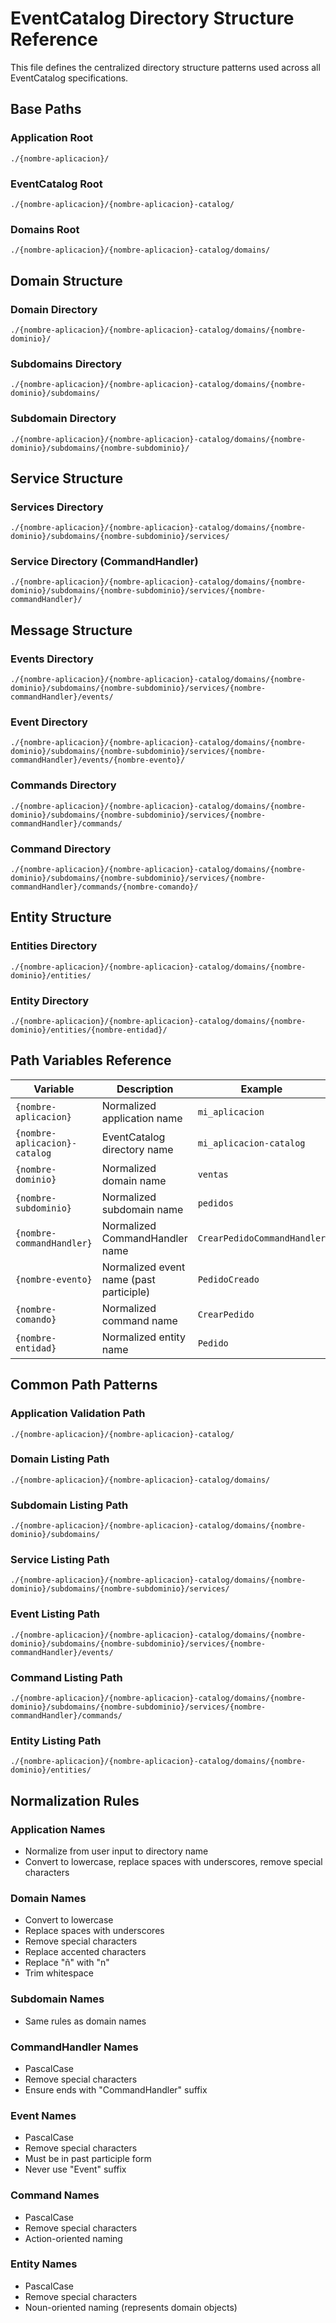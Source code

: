 # EventCatalog Directory Structure Reference

This file defines the centralized directory structure patterns used across all EventCatalog specifications.

## Base Paths

### Application Root
```
./{nombre-aplicacion}/
```

### EventCatalog Root  
```
./{nombre-aplicacion}/{nombre-aplicacion}-catalog/
```

### Domains Root
```
./{nombre-aplicacion}/{nombre-aplicacion}-catalog/domains/
```

## Domain Structure

### Domain Directory
```
./{nombre-aplicacion}/{nombre-aplicacion}-catalog/domains/{nombre-dominio}/
```

### Subdomains Directory
```
./{nombre-aplicacion}/{nombre-aplicacion}-catalog/domains/{nombre-dominio}/subdomains/
```

### Subdomain Directory
```
./{nombre-aplicacion}/{nombre-aplicacion}-catalog/domains/{nombre-dominio}/subdomains/{nombre-subdominio}/
```

## Service Structure

### Services Directory
```
./{nombre-aplicacion}/{nombre-aplicacion}-catalog/domains/{nombre-dominio}/subdomains/{nombre-subdominio}/services/
```

### Service Directory (CommandHandler)
```
./{nombre-aplicacion}/{nombre-aplicacion}-catalog/domains/{nombre-dominio}/subdomains/{nombre-subdominio}/services/{nombre-commandHandler}/
```

## Message Structure

### Events Directory
```
./{nombre-aplicacion}/{nombre-aplicacion}-catalog/domains/{nombre-dominio}/subdomains/{nombre-subdominio}/services/{nombre-commandHandler}/events/
```

### Event Directory
```
./{nombre-aplicacion}/{nombre-aplicacion}-catalog/domains/{nombre-dominio}/subdomains/{nombre-subdominio}/services/{nombre-commandHandler}/events/{nombre-evento}/
```

### Commands Directory
```
./{nombre-aplicacion}/{nombre-aplicacion}-catalog/domains/{nombre-dominio}/subdomains/{nombre-subdominio}/services/{nombre-commandHandler}/commands/
```

### Command Directory
```
./{nombre-aplicacion}/{nombre-aplicacion}-catalog/domains/{nombre-dominio}/subdomains/{nombre-subdominio}/services/{nombre-commandHandler}/commands/{nombre-comando}/
```

## Entity Structure

### Entities Directory
```
./{nombre-aplicacion}/{nombre-aplicacion}-catalog/domains/{nombre-dominio}/entities/
```

### Entity Directory
```
./{nombre-aplicacion}/{nombre-aplicacion}-catalog/domains/{nombre-dominio}/entities/{nombre-entidad}/
```

## Path Variables Reference

| Variable | Description | Example |
|----------|-------------|---------|
| `{nombre-aplicacion}` | Normalized application name | `mi_aplicacion` |
| `{nombre-aplicacion}-catalog` | EventCatalog directory name | `mi_aplicacion-catalog` |
| `{nombre-dominio}` | Normalized domain name | `ventas` |
| `{nombre-subdominio}` | Normalized subdomain name | `pedidos` |
| `{nombre-commandHandler}` | Normalized CommandHandler name | `CrearPedidoCommandHandler` |
| `{nombre-evento}` | Normalized event name (past participle) | `PedidoCreado` |
| `{nombre-comando}` | Normalized command name | `CrearPedido` |
| `{nombre-entidad}` | Normalized entity name | `Pedido` |

## Common Path Patterns

### Application Validation Path
```
./{nombre-aplicacion}/{nombre-aplicacion}-catalog/
```

### Domain Listing Path
```
./{nombre-aplicacion}/{nombre-aplicacion}-catalog/domains/
```

### Subdomain Listing Path
```
./{nombre-aplicacion}/{nombre-aplicacion}-catalog/domains/{nombre-dominio}/subdomains/
```

### Service Listing Path
```
./{nombre-aplicacion}/{nombre-aplicacion}-catalog/domains/{nombre-dominio}/subdomains/{nombre-subdominio}/services/
```

### Event Listing Path
```
./{nombre-aplicacion}/{nombre-aplicacion}-catalog/domains/{nombre-dominio}/subdomains/{nombre-subdominio}/services/{nombre-commandHandler}/events/
```

### Command Listing Path
```
./{nombre-aplicacion}/{nombre-aplicacion}-catalog/domains/{nombre-dominio}/subdomains/{nombre-subdominio}/services/{nombre-commandHandler}/commands/
```

### Entity Listing Path
```
./{nombre-aplicacion}/{nombre-aplicacion}-catalog/domains/{nombre-dominio}/entities/
```

## Normalization Rules

### Application Names
- Normalize from user input to directory name
- Convert to lowercase, replace spaces with underscores, remove special characters

### Domain Names
- Convert to lowercase
- Replace spaces with underscores  
- Remove special characters
- Replace accented characters
- Replace "ñ" with "n"
- Trim whitespace

### Subdomain Names
- Same rules as domain names

### CommandHandler Names
- PascalCase
- Remove special characters
- Ensure ends with "CommandHandler" suffix

### Event Names
- PascalCase
- Remove special characters
- Must be in past participle form
- Never use "Event" suffix

### Command Names
- PascalCase
- Remove special characters
- Action-oriented naming

### Entity Names
- PascalCase
- Remove special characters
- Noun-oriented naming (represents domain objects)